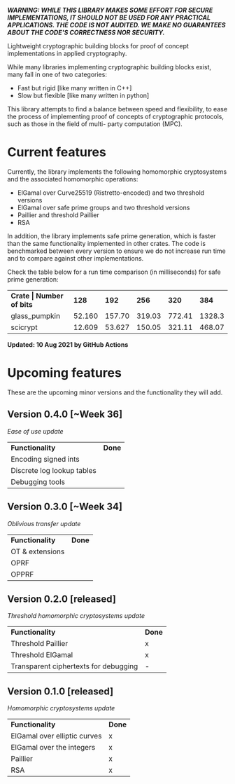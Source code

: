 **_WARNING: WHILE THIS LIBRARY MAKES SOME EFFORT FOR SECURE IMPLEMENTATIONS, IT SHOULD NOT BE USED FOR ANY PRACTICAL APPLICATIONS. THE CODE IS NOT AUDITED. WE MAKE NO GUARANTEES ABOUT THE CODE'S CORRECTNESS NOR SECURITY._**

Lightweight cryptographic building blocks for proof of concept implementations in applied
cryptography.

While many libraries implementing cryptographic building blocks exist, many fall in one of two
categories:
- Fast but rigid [like many written in C++]
- Slow but flexible [like many written in python]

This library attempts to find a balance between speed and flexibility, to ease the process of
implementing proof of concepts of cryptographic protocols, such as those in the field of multi-
party computation (MPC).

# Current features
Currently, the library implements the following homomorphic cryptosystems and the associated homomorphic
operations:
- ElGamal over Curve25519 (Ristretto-encoded) and two threshold versions
- ElGamal over safe prime groups and two threshold versions
- Paillier and threshold Paillier
- RSA

In addition, the library implements safe prime generation, which is faster than the same functionality implemented in
other crates. The code is benchmarked between every version to ensure we do not increase run time and to compare against
other implementations.

Check the table below for a run time comparison (in milliseconds) for safe prime generation:
<table>
    <tr><td><b>Crate | Number of bits</b></td><td><b>128</b></td><td><b>192</b></td><td><b>256</b></td><td><b>320</b></td><td><b>384</b></td></tr>
    <tr><td>glass_pumpkin</td> <td>52.160</td><td>157.70</td><td>319.03</td><td>772.41</td><td>1328.3</td></tr>
    <tr><td>scicrypt</td><td>12.609</td><td>53.627</td><td>150.05</td><td>321.11</td><td>468.07</td></tr>
</table>

**Updated: 10 Aug 2021 by GitHub Actions**

# Upcoming features
These are the upcoming minor versions and the functionality they will add.

## Version 0.4.0 [~Week 36]
_Ease of use update_
<table>
    <tr><td><b>Functionality</b></td><td><b>Done</b></td></tr>
    <tr><td>Encoding signed ints</td> <td></td></tr>
    <tr><td>Discrete log lookup tables</td><td> </td></tr>
    <tr><td>Debugging tools</td><td> </td></tr>
</table>

## Version 0.3.0 [~Week 34]
_Oblivious transfer update_
<table>
    <tr><td><b>Functionality</b></td><td><b>Done</b></td></tr>
    <tr><td>OT & extensions</td> <td></td></tr>
    <tr><td>OPRF</td><td> </td></tr>
    <tr><td>OPPRF</td><td> </td></tr>
</table>

## Version 0.2.0 [released]
_Threshold homomorphic cryptosystems update_
<table>
    <tr><td><b>Functionality</b></td><td><b>Done</b></td></tr>
    <tr><td>Threshold Paillier</td><td>x</td></tr>
    <tr><td>Threshold ElGamal</td><td>x</td></tr>
    <tr><td>Transparent ciphertexts for debugging</td><td>-</td></tr>
</table>

## Version 0.1.0 [released]
_Homomorphic cryptosystems update_
<table>
    <tr><td><b>Functionality</b></td><td><b>Done</b></td></tr>
    <tr><td>ElGamal over elliptic curves</td><td>x</td></tr>
    <tr><td>ElGamal over the integers</td><td>x</td></tr>
    <tr><td>Paillier</td><td>x</td></tr>
    <tr><td>RSA</td><td>x</td></tr>
</table>
